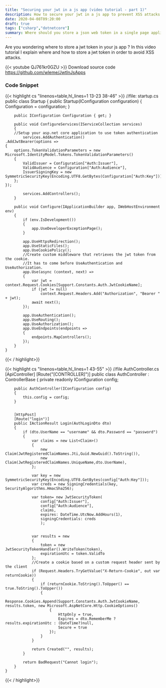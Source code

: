 ```yaml
---
title: "Securing your jwt in a js app (video tutorial - part 1)"
description: How to secure your jwt in a js app to prevent XSS attacks using .net core as a backend
date: 2020-04-08T09:20:00
draft: true
tags: ["csharp","dotnetcore"]
summary: Where should you store a json web token in a single page application ? Local storage ? a Cookie ?
---
```


Are you wondering where to store a jwt token in your js app ? In this video tutorial I explain where and how to store a jwt token in order to avoid XSS attacks. 

{{< youtube QJ761kr0GZU >}}
Download source code https://github.com/wleme/JwtInJsApps
### Code Snippet 
{{< highlight cs "linenos=table,hl_lines=1 13-23 38-46" >}}
	//file: startup.cs
    public class Startup
    {
        public Startup(IConfiguration configuration)
        {
            Configuration = configuration;
        }

        public IConfiguration Configuration { get; }

        public void ConfigureServices(IServiceCollection services)
        {
		//Setup your asp.net core application to use token authentication
            services.AddAuthentication()
    .AddJwtBearer(options =>
    {
        options.TokenValidationParameters = new Microsoft.IdentityModel.Tokens.TokenValidationParameters()
        {
            ValidIssuer = Configuration["Auth:Issuer"],
            ValidAudience = Configuration["Auth:Audience"],
            IssuerSigningKey = new SymmetricSecurityKey(Encoding.UTF8.GetBytes(Configuration["Auth:Key"]))
        };
    });
            
            services.AddControllers();
        }

        public void Configure(IApplicationBuilder app, IWebHostEnvironment env)
        {
            if (env.IsDevelopment())
            {
                app.UseDeveloperExceptionPage();
            }

            app.UseHttpsRedirection();
            app.UseStaticFiles();
            app.UseCookiePolicy();
			//Create custom middleware that retrieves the jwt token from the cookie. 
			//It has to come before UseAuthentication and UseAuthorization.
            app.Use(async (context, next) =>
            {
                var jwt = context.Request.Cookies[Support.Constants.Auth.JwtCookieName];
                if (jwt != null)
                    context.Request.Headers.Add("Authorization", "Bearer " + jwt);
                await next();
            });

            app.UseAuthentication();
            app.UseRouting();
            app.UseAuthorization();
            app.UseEndpoints(endpoints =>
            {
                endpoints.MapControllers();
            });
        }
    }
{{< / highlight>}}

{{< highlight cs "linenos=table,hl_lines=1 43-55" >}}
//file AuthController.cs
	[ApiController]
    [Route("[CONTROLLER]")]
    public class AuthController : ControllerBase
    {
        private readonly IConfiguration config;

        public AuthController(IConfiguration config)
        {
            this.config = config;
        }


        [HttpPost]
        [Route("login")]
        public IActionResult Login(AuthLoginDto dto)
        {
            if (dto.UserName == "username" && dto.Password == "password")
            {
                var claims = new List<Claim>()
                {
                    new Claim(JwtRegisteredClaimNames.Jti,Guid.NewGuid().ToString()),
                    new Claim(JwtRegisteredClaimNames.UniqueName,dto.UserName),
                };

                var key = new SymmetricSecurityKey(Encoding.UTF8.GetBytes(config["Auth:Key"]));
                var creds = new SigningCredentials(key, SecurityAlgorithms.HmacSha256);

                var token= new JwtSecurityToken(
                    config["Auth:Issuer"],
                    config["Auth:Audience"],
                    claims,
                    expires: DateTime.UtcNow.AddHours(1),
                    signingCredentials: creds
                    );


                var results = new
                {
                    token = new JwtSecurityTokenHandler().WriteToken(token),
                    expirationUtc = token.ValidTo
                };
				//Create a cookie based on a custom request header sent by the client
                if (Request.Headers.TryGetValue("X-Return-Cookie", out var returnCookie))
                {
                    if (returnCookie.ToString().ToUpper() == true.ToString().ToUpper())
                    {
                        Response.Cookies.Append(Support.Constants.Auth.JwtCookieName, results.token, new Microsoft.AspNetCore.Http.CookieOptions()
                        {
                            HttpOnly = true,
                            Expires = dto.RememberMe ? results.expirationUtc : (DateTime?)null,
                            Secure = true
                        });
                    }
                }

                return Created("", results);
            }

            return BadRequest("Cannot login");
        }
    }
{{< / highlight>}}